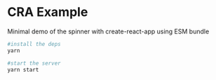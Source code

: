 # CRA Example

Minimal demo of the spinner with create-react-app using ESM bundle

```sh
#install the deps
yarn

#start the server
yarn start

```
